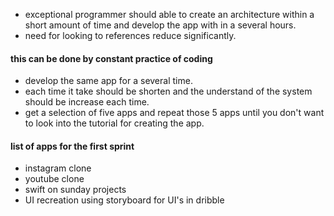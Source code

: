 - exceptional programmer should able to create an architecture within a short amount of time and develop the app with in a several hours.
- need for looking to references reduce significantly.

#### this can be done by constant practice of coding 
- develop the same app for a several time. 
- each time it take should be shorten and the understand of the system should be increase each time. 
- get a selection of five apps and repeat those 5 apps until you don't want to look into the tutorial for creating the app. 

#### list of apps for the first sprint 
- instagram clone 
- youtube clone 
- swift on sunday projects 
- UI recreation using storyboard for UI's in dribble 